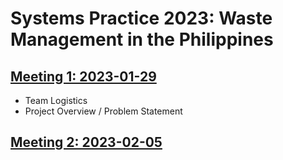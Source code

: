 # Systems Practice 2023: Waste Management in the Philippines
## [Meeting 1: 2023-01-29](./Meeting-01/)
- Team Logistics
- Project Overview / Problem Statement
## [Meeting 2: 2023-02-05](./Meeting-02/)